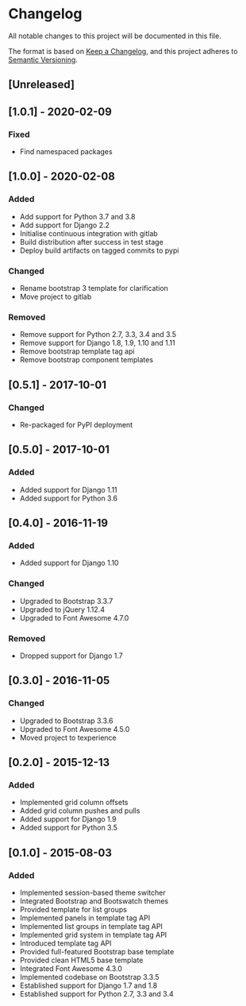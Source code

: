 # Changelog
All notable changes to this project will be documented in this file.

The format is based on [Keep a Changelog][keepachangelog], and this project adheres to [Semantic Versioning][semver].

## [Unreleased]

## [1.0.1] - 2020-02-09
### Fixed
* Find namespaced packages

## [1.0.0] - 2020-02-08
### Added
* Add support for Python 3.7 and 3.8
* Add support for Django 2.2
* Initialise continuous integration with gitlab
* Build distribution after success in test stage
* Deploy build artifacts on tagged commits to pypi

### Changed
* Rename bootstrap 3 template for clarification
* Move project to gitlab

### Removed
* Remove support for Python 2.7, 3.3, 3.4 and 3.5
* Remove support for Django 1.8, 1.9, 1.10 and 1.11
* Remove bootstrap template tag api
* Remove bootstrap component templates

## [0.5.1] - 2017-10-01
### Changed
* Re-packaged for PyPI deployment

## [0.5.0] - 2017-10-01
### Added
* Added support for Django 1.11
* Added support for Python 3.6

## [0.4.0] - 2016-11-19
### Added
* Added support for Django 1.10

### Changed
* Upgraded to Bootstrap 3.3.7
* Upgraded to jQuery 1.12.4
* Upgraded to Font Awesome 4.7.0

### Removed
* Dropped support for Django 1.7

## [0.3.0] - 2016-11-05
### Changed
* Upgraded to Bootstrap 3.3.6
* Upgraded to Font Awesome 4.5.0
* Moved project to texperience

## [0.2.0] - 2015-12-13
### Added
* Implemented grid column offsets
* Added grid column pushes and pulls
* Added support for Django 1.9
* Added support for Python 3.5

## [0.1.0] - 2015-08-03
### Added
* Implemented session-based theme switcher
* Integrated Bootstrap and Bootswatch themes
* Provided template for list groups
* Implemented panels in template tag API
* Implemented list groups in template tag API
* Implemented grid system in template tag API
* Introduced template tag API
* Provided full-featured Bootstrap base template
* Provided clean HTML5 base template
* Integrated Font Awesome 4.3.0
* Implemented codebase on Bootstrap 3.3.5
* Established support for Django 1.7 and 1.8
* Established support for Python 2.7, 3.3 and 3.4

[keepachangelog]: https://keepachangelog.com/en/1.0.0/
[semver]: https://semver.org/spec/v2.0.0.html
